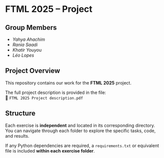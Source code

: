 # FTML 2025 – Project

## Group Members
- *Yahya Ahachim*
- *Rania Saadi*
- *Khatir Youyou*
- *Léo Lopes*

## Project Overview
This repository contains our work for the **FTML 2025** project.

The full project description is provided in the file:  
📄 `FTML 2025 Project description.pdf`

## Structure
Each exercise is **independent** and located in its corresponding directory. You can navigate through each folder to explore the specific tasks, code, and results.

If any Python dependencies are required, a `requirements.txt` or equivalent file is included **within each exercise folder**.
